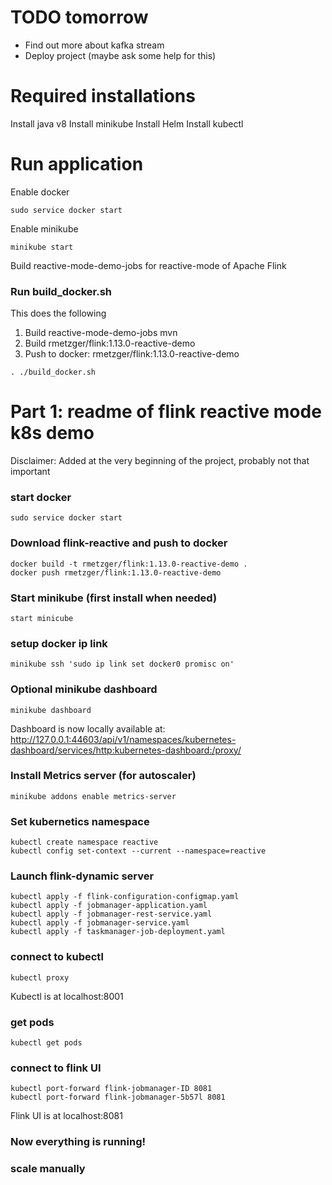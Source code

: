 # TODO tomorrow
- Find out more about kafka stream
- Deploy project (maybe ask some help for this)

# Required installations
Install java v8
Install minikube
Install Helm
Install kubectl


# Run application
Enable docker
```
sudo service docker start
```
Enable minikube
```
minikube start
```

Build reactive-mode-demo-jobs for reactive-mode of Apache Flink
### Run build_docker.sh
This does the following 
1. Build reactive-mode-demo-jobs mvn
2. Build rmetzger/flink:1.13.0-reactive-demo
3. Push to docker: rmetzger/flink:1.13.0-reactive-demo
```
. ./build_docker.sh
```




# Part 1: readme of flink reactive mode k8s demo
Disclaimer: Added at the very beginning of the project, probably not that important

### start docker
```
sudo service docker start
```

### Download flink-reactive and push to docker
```
docker build -t rmetzger/flink:1.13.0-reactive-demo .
docker push rmetzger/flink:1.13.0-reactive-demo
```

### Start minikube (first install when needed)
```
start minicube
```

### setup docker ip link
```
minikube ssh 'sudo ip link set docker0 promisc on'
```

### Optional minikube dashboard
```
minikube dashboard
```
Dashboard is now locally available at: http://127.0.0.1:44603/api/v1/namespaces/kubernetes-dashboard/services/http:kubernetes-dashboard:/proxy/

### Install Metrics server (for autoscaler)
```
minikube addons enable metrics-server
```

### Set kubernetics namespace
```
kubectl create namespace reactive
kubectl config set-context --current --namespace=reactive
```

### Launch flink-dynamic server
```
kubectl apply -f flink-configuration-configmap.yaml
kubectl apply -f jobmanager-application.yaml
kubectl apply -f jobmanager-rest-service.yaml
kubectl apply -f jobmanager-service.yaml
kubectl apply -f taskmanager-job-deployment.yaml
```

### connect to kubectl
```
kubectl proxy
```
Kubectl is at localhost:8001

### get pods
```
kubectl get pods
```
### connect to flink UI
```
kubectl port-forward flink-jobmanager-ID 8081
kubectl port-forward flink-jobmanager-5b57l 8081
```
Flink UI is at localhost:8081


### Now everything is running!

### scale manually
```

```